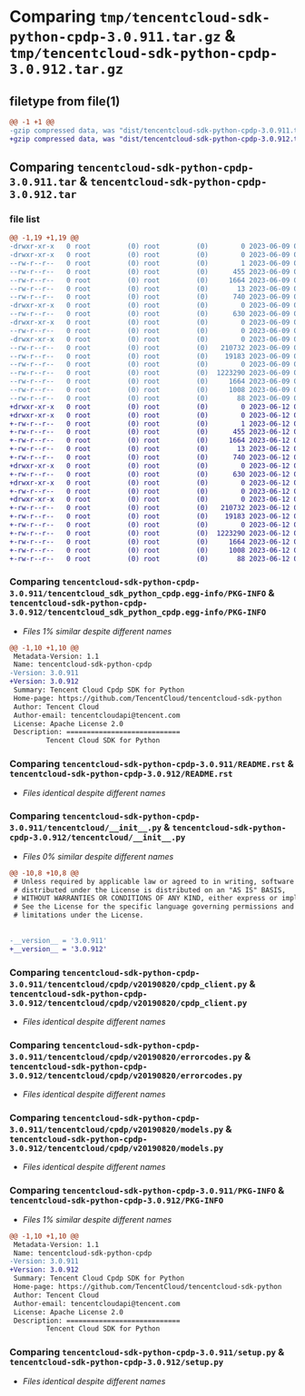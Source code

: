 # Comparing `tmp/tencentcloud-sdk-python-cpdp-3.0.911.tar.gz` & `tmp/tencentcloud-sdk-python-cpdp-3.0.912.tar.gz`

## filetype from file(1)

```diff
@@ -1 +1 @@
-gzip compressed data, was "dist/tencentcloud-sdk-python-cpdp-3.0.911.tar", last modified: Fri Jun  9 02:16:25 2023, max compression
+gzip compressed data, was "dist/tencentcloud-sdk-python-cpdp-3.0.912.tar", last modified: Mon Jun 12 03:00:36 2023, max compression
```

## Comparing `tencentcloud-sdk-python-cpdp-3.0.911.tar` & `tencentcloud-sdk-python-cpdp-3.0.912.tar`

### file list

```diff
@@ -1,19 +1,19 @@
-drwxr-xr-x   0 root         (0) root         (0)        0 2023-06-09 02:16:25.000000 tencentcloud-sdk-python-cpdp-3.0.911/
-drwxr-xr-x   0 root         (0) root         (0)        0 2023-06-09 02:16:25.000000 tencentcloud-sdk-python-cpdp-3.0.911/tencentcloud_sdk_python_cpdp.egg-info/
--rw-r--r--   0 root         (0) root         (0)        1 2023-06-09 02:16:25.000000 tencentcloud-sdk-python-cpdp-3.0.911/tencentcloud_sdk_python_cpdp.egg-info/dependency_links.txt
--rw-r--r--   0 root         (0) root         (0)      455 2023-06-09 02:16:25.000000 tencentcloud-sdk-python-cpdp-3.0.911/tencentcloud_sdk_python_cpdp.egg-info/SOURCES.txt
--rw-r--r--   0 root         (0) root         (0)     1664 2023-06-09 02:16:25.000000 tencentcloud-sdk-python-cpdp-3.0.911/tencentcloud_sdk_python_cpdp.egg-info/PKG-INFO
--rw-r--r--   0 root         (0) root         (0)       13 2023-06-09 02:16:25.000000 tencentcloud-sdk-python-cpdp-3.0.911/tencentcloud_sdk_python_cpdp.egg-info/top_level.txt
--rw-r--r--   0 root         (0) root         (0)      740 2023-06-09 02:16:25.000000 tencentcloud-sdk-python-cpdp-3.0.911/README.rst
-drwxr-xr-x   0 root         (0) root         (0)        0 2023-06-09 02:16:25.000000 tencentcloud-sdk-python-cpdp-3.0.911/tencentcloud/
--rw-r--r--   0 root         (0) root         (0)      630 2023-06-09 02:16:25.000000 tencentcloud-sdk-python-cpdp-3.0.911/tencentcloud/__init__.py
-drwxr-xr-x   0 root         (0) root         (0)        0 2023-06-09 02:16:25.000000 tencentcloud-sdk-python-cpdp-3.0.911/tencentcloud/cpdp/
--rw-r--r--   0 root         (0) root         (0)        0 2023-06-09 02:16:25.000000 tencentcloud-sdk-python-cpdp-3.0.911/tencentcloud/cpdp/__init__.py
-drwxr-xr-x   0 root         (0) root         (0)        0 2023-06-09 02:16:25.000000 tencentcloud-sdk-python-cpdp-3.0.911/tencentcloud/cpdp/v20190820/
--rw-r--r--   0 root         (0) root         (0)   210732 2023-06-09 02:16:25.000000 tencentcloud-sdk-python-cpdp-3.0.911/tencentcloud/cpdp/v20190820/cpdp_client.py
--rw-r--r--   0 root         (0) root         (0)    19183 2023-06-09 02:16:25.000000 tencentcloud-sdk-python-cpdp-3.0.911/tencentcloud/cpdp/v20190820/errorcodes.py
--rw-r--r--   0 root         (0) root         (0)        0 2023-06-09 02:16:25.000000 tencentcloud-sdk-python-cpdp-3.0.911/tencentcloud/cpdp/v20190820/__init__.py
--rw-r--r--   0 root         (0) root         (0)  1223290 2023-06-09 02:16:25.000000 tencentcloud-sdk-python-cpdp-3.0.911/tencentcloud/cpdp/v20190820/models.py
--rw-r--r--   0 root         (0) root         (0)     1664 2023-06-09 02:16:25.000000 tencentcloud-sdk-python-cpdp-3.0.911/PKG-INFO
--rw-r--r--   0 root         (0) root         (0)     1008 2023-06-09 02:16:25.000000 tencentcloud-sdk-python-cpdp-3.0.911/setup.py
--rw-r--r--   0 root         (0) root         (0)       88 2023-06-09 02:16:25.000000 tencentcloud-sdk-python-cpdp-3.0.911/setup.cfg
+drwxr-xr-x   0 root         (0) root         (0)        0 2023-06-12 03:00:36.000000 tencentcloud-sdk-python-cpdp-3.0.912/
+drwxr-xr-x   0 root         (0) root         (0)        0 2023-06-12 03:00:36.000000 tencentcloud-sdk-python-cpdp-3.0.912/tencentcloud_sdk_python_cpdp.egg-info/
+-rw-r--r--   0 root         (0) root         (0)        1 2023-06-12 03:00:36.000000 tencentcloud-sdk-python-cpdp-3.0.912/tencentcloud_sdk_python_cpdp.egg-info/dependency_links.txt
+-rw-r--r--   0 root         (0) root         (0)      455 2023-06-12 03:00:36.000000 tencentcloud-sdk-python-cpdp-3.0.912/tencentcloud_sdk_python_cpdp.egg-info/SOURCES.txt
+-rw-r--r--   0 root         (0) root         (0)     1664 2023-06-12 03:00:36.000000 tencentcloud-sdk-python-cpdp-3.0.912/tencentcloud_sdk_python_cpdp.egg-info/PKG-INFO
+-rw-r--r--   0 root         (0) root         (0)       13 2023-06-12 03:00:36.000000 tencentcloud-sdk-python-cpdp-3.0.912/tencentcloud_sdk_python_cpdp.egg-info/top_level.txt
+-rw-r--r--   0 root         (0) root         (0)      740 2023-06-12 03:00:35.000000 tencentcloud-sdk-python-cpdp-3.0.912/README.rst
+drwxr-xr-x   0 root         (0) root         (0)        0 2023-06-12 03:00:36.000000 tencentcloud-sdk-python-cpdp-3.0.912/tencentcloud/
+-rw-r--r--   0 root         (0) root         (0)      630 2023-06-12 03:00:35.000000 tencentcloud-sdk-python-cpdp-3.0.912/tencentcloud/__init__.py
+drwxr-xr-x   0 root         (0) root         (0)        0 2023-06-12 03:00:36.000000 tencentcloud-sdk-python-cpdp-3.0.912/tencentcloud/cpdp/
+-rw-r--r--   0 root         (0) root         (0)        0 2023-06-12 03:00:35.000000 tencentcloud-sdk-python-cpdp-3.0.912/tencentcloud/cpdp/__init__.py
+drwxr-xr-x   0 root         (0) root         (0)        0 2023-06-12 03:00:36.000000 tencentcloud-sdk-python-cpdp-3.0.912/tencentcloud/cpdp/v20190820/
+-rw-r--r--   0 root         (0) root         (0)   210732 2023-06-12 03:00:35.000000 tencentcloud-sdk-python-cpdp-3.0.912/tencentcloud/cpdp/v20190820/cpdp_client.py
+-rw-r--r--   0 root         (0) root         (0)    19183 2023-06-12 03:00:35.000000 tencentcloud-sdk-python-cpdp-3.0.912/tencentcloud/cpdp/v20190820/errorcodes.py
+-rw-r--r--   0 root         (0) root         (0)        0 2023-06-12 03:00:35.000000 tencentcloud-sdk-python-cpdp-3.0.912/tencentcloud/cpdp/v20190820/__init__.py
+-rw-r--r--   0 root         (0) root         (0)  1223290 2023-06-12 03:00:35.000000 tencentcloud-sdk-python-cpdp-3.0.912/tencentcloud/cpdp/v20190820/models.py
+-rw-r--r--   0 root         (0) root         (0)     1664 2023-06-12 03:00:36.000000 tencentcloud-sdk-python-cpdp-3.0.912/PKG-INFO
+-rw-r--r--   0 root         (0) root         (0)     1008 2023-06-12 03:00:35.000000 tencentcloud-sdk-python-cpdp-3.0.912/setup.py
+-rw-r--r--   0 root         (0) root         (0)       88 2023-06-12 03:00:36.000000 tencentcloud-sdk-python-cpdp-3.0.912/setup.cfg
```

### Comparing `tencentcloud-sdk-python-cpdp-3.0.911/tencentcloud_sdk_python_cpdp.egg-info/PKG-INFO` & `tencentcloud-sdk-python-cpdp-3.0.912/tencentcloud_sdk_python_cpdp.egg-info/PKG-INFO`

 * *Files 1% similar despite different names*

```diff
@@ -1,10 +1,10 @@
 Metadata-Version: 1.1
 Name: tencentcloud-sdk-python-cpdp
-Version: 3.0.911
+Version: 3.0.912
 Summary: Tencent Cloud Cpdp SDK for Python
 Home-page: https://github.com/TencentCloud/tencentcloud-sdk-python
 Author: Tencent Cloud
 Author-email: tencentcloudapi@tencent.com
 License: Apache License 2.0
 Description: ============================
         Tencent Cloud SDK for Python
```

### Comparing `tencentcloud-sdk-python-cpdp-3.0.911/README.rst` & `tencentcloud-sdk-python-cpdp-3.0.912/README.rst`

 * *Files identical despite different names*

### Comparing `tencentcloud-sdk-python-cpdp-3.0.911/tencentcloud/__init__.py` & `tencentcloud-sdk-python-cpdp-3.0.912/tencentcloud/__init__.py`

 * *Files 0% similar despite different names*

```diff
@@ -10,8 +10,8 @@
 # Unless required by applicable law or agreed to in writing, software
 # distributed under the License is distributed on an "AS IS" BASIS,
 # WITHOUT WARRANTIES OR CONDITIONS OF ANY KIND, either express or implied.
 # See the License for the specific language governing permissions and
 # limitations under the License.
 
 
-__version__ = '3.0.911'
+__version__ = '3.0.912'
```

### Comparing `tencentcloud-sdk-python-cpdp-3.0.911/tencentcloud/cpdp/v20190820/cpdp_client.py` & `tencentcloud-sdk-python-cpdp-3.0.912/tencentcloud/cpdp/v20190820/cpdp_client.py`

 * *Files identical despite different names*

### Comparing `tencentcloud-sdk-python-cpdp-3.0.911/tencentcloud/cpdp/v20190820/errorcodes.py` & `tencentcloud-sdk-python-cpdp-3.0.912/tencentcloud/cpdp/v20190820/errorcodes.py`

 * *Files identical despite different names*

### Comparing `tencentcloud-sdk-python-cpdp-3.0.911/tencentcloud/cpdp/v20190820/models.py` & `tencentcloud-sdk-python-cpdp-3.0.912/tencentcloud/cpdp/v20190820/models.py`

 * *Files identical despite different names*

### Comparing `tencentcloud-sdk-python-cpdp-3.0.911/PKG-INFO` & `tencentcloud-sdk-python-cpdp-3.0.912/PKG-INFO`

 * *Files 1% similar despite different names*

```diff
@@ -1,10 +1,10 @@
 Metadata-Version: 1.1
 Name: tencentcloud-sdk-python-cpdp
-Version: 3.0.911
+Version: 3.0.912
 Summary: Tencent Cloud Cpdp SDK for Python
 Home-page: https://github.com/TencentCloud/tencentcloud-sdk-python
 Author: Tencent Cloud
 Author-email: tencentcloudapi@tencent.com
 License: Apache License 2.0
 Description: ============================
         Tencent Cloud SDK for Python
```

### Comparing `tencentcloud-sdk-python-cpdp-3.0.911/setup.py` & `tencentcloud-sdk-python-cpdp-3.0.912/setup.py`

 * *Files identical despite different names*

